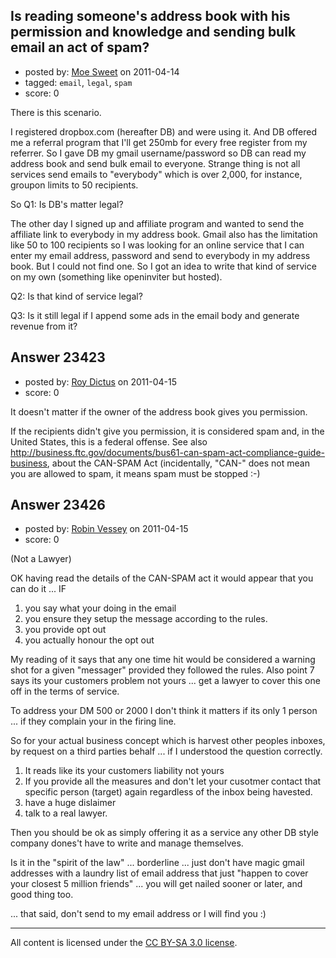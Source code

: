 ## Is reading someone's address book with his permission and knowledge and sending bulk email an act of spam?

- posted by: [Moe Sweet](https://stackexchange.com/users/-1/9486-moe-sweet) on 2011-04-14
- tagged: `email`, `legal`, `spam`
- score: 0

There is this scenario.

I registered dropbox.com (hereafter DB) and were using it. And DB offered me a referral program that I'll get 250mb for every free register from my referrer. So I gave DB my gmail username/password so DB can read my address book and send bulk email to everyone. Strange thing is not all services send emails to "everybody" which is over 2,000, for instance, groupon limits to 50 recipients.

So Q1: Is DB's matter legal?

The other day I signed up and affiliate program and wanted to send the affiliate link to everybody in my address book. Gmail also has the limitation like 50 to 100 recipients so I was looking for an online service that I can enter my email address, password and send to everybody in my address book. But I could not find one. So I got an idea to write that kind of service on my own (something like openinviter but hosted).

Q2: Is that kind of service legal?

Q3: Is it still legal if I append some ads in the email body and generate revenue from it?


## Answer 23423

- posted by: [Roy Dictus](https://stackexchange.com/users/-1/8917-roy-dictus) on 2011-04-15
- score: 0

It doesn't matter if the owner of the address book gives you permission.

If the recipients didn't give you permission, it is considered spam and, in the United States, this is a federal offense. See also http://business.ftc.gov/documents/bus61-can-spam-act-compliance-guide-business, about the CAN-SPAM Act (incidentally, "CAN-" does not mean you are allowed to spam, it means spam must be stopped :-)


## Answer 23426

- posted by: [Robin Vessey](https://stackexchange.com/users/-1/984-robin-vessey) on 2011-04-15
- score: 0

(Not a Lawyer)

OK having read the details of the CAN-SPAM act it would appear that you can do it ... IF

 1. you say what your doing in the email
 2. you ensure they setup the message according to the rules.
 3. you provide opt out
 4. you actually honour the opt out

My reading of it says that any one time hit would be considered a warning shot for a given "messager" provided they followed the rules. Also point 7 says its your customers problem not yours ... get a lawyer to cover this one off in the terms of service.

To address your DM 500 or 2000 I don't think it matters if its only 1 person ... if they complain your in the firing line.

So for your actual business concept which is harvest other peoples inboxes, by request on a third parties behalf ... if I understood the question correctly.

 1. It reads like its your customers liability not yours
 2. If you provide all the measures and don't let your cusotmer contact that specific person (target) again regardless of the inbox being havested.
 3. have a huge dislaimer
 4. talk to a real lawyer.

Then you should be ok as simply offering it as a service any other DB style company dones't have to write and manage themselves.

Is it in the "spirit of the law" ... borderline ... just don't have magic gmail addresses with a laundry list of email address that just "happen to cover your closest 5 million friends" ... you will get nailed sooner or later, and good thing too.

... that said, don't send to my email address or I will find you :)



---

All content is licensed under the [CC BY-SA 3.0 license](https://creativecommons.org/licenses/by-sa/3.0/).
